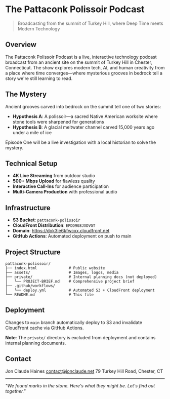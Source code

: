 # The Pattaconk Polissoir Podcast

> Broadcasting from the summit of Turkey Hill, where Deep Time meets Modern Technology

## Overview

The Pattaconk Polissoir Podcast is a live, interactive technology podcast broadcast from an ancient site on the summit of Turkey Hill in Chester, Connecticut. The show explores modern tech, AI, and human creativity from a place where time converges—where mysterious grooves in bedrock tell a story we're still learning to read.

## The Mystery

Ancient grooves carved into bedrock on the summit tell one of two stories:

- **Hypothesis A**: A polissoir—a sacred Native American worksite where stone tools were sharpened for generations
- **Hypothesis B**: A glacial meltwater channel carved 15,000 years ago under a mile of ice

Episode One will be a live investigation with a local historian to solve the mystery.

## Technical Setup

- **4K Live Streaming** from outdoor studio
- **500+ Mbps Upload** for flawless quality
- **Interactive Call-Ins** for audience participation
- **Multi-Camera Production** with professional audio

## Infrastructure

- **S3 Bucket**: `pattaconk-polissoir`
- **CloudFront Distribution**: `EPDD9G8JXDVGT`
- **Domain**: https://dok3le6kfwcxx.cloudfront.net
- **GitHub Actions**: Automated deployment on push to main

## Project Structure

```
pattaconk-polissoir/
├── index.html              # Public website
├── assets/                 # Images, logos, media
├── private/                # Internal planning docs (not deployed)
│   └── PROJECT-BRIEF.md    # Comprehensive project brief
├── .github/workflows/
│   └── deploy.yml          # Automated S3 + CloudFront deployment
└── README.md               # This file
```

## Deployment

Changes to `main` branch automatically deploy to S3 and invalidate CloudFront cache via GitHub Actions.

**Note**: The `private/` directory is excluded from deployment and contains internal planning documents.

## Contact

Jon Claude Haines
contact@jonclaude.net
79 Turkey Hill Road, Chester, CT

---

*"We found marks in the stone. Here's what they might be. Let's find out together."*
